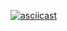 [![asciicast](https://asciinema.org/a/A4xandUHbK0Xaw1FUPpzVbq3P.png)](https://asciinema.org/a/A4xandUHbK0Xaw1FUPpzVbq3P)
